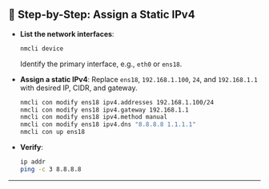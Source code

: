 
## 🔧 Step-by-Step: Assign a Static IPv4


- **List the network interfaces**:

   ```bash
   nmcli device
   ```

   Identify the primary interface, e.g., `eth0` or `ens18`.

- **Assign a static IPv4**:
   Replace `ens18`, `192.168.1.100`, `24`, and `192.168.1.1` with desired IP, CIDR, and gateway.

   ```bash
   nmcli con modify ens18 ipv4.addresses 192.168.1.100/24
   nmcli con modify ens18 ipv4.gateway 192.168.1.1
   nmcli con modify ens18 ipv4.method manual
   nmcli con modify ens18 ipv4.dns "8.8.8.8 1.1.1.1"
   nmcli con up ens18
   ```

- **Verify**:

   ```bash
   ip addr
   ping -c 3 8.8.8.8
   ```

---
